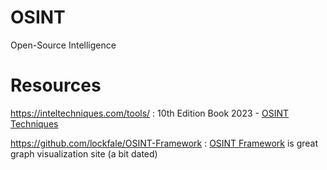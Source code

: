 # OSINT

Open-Source Intelligence

# Resources

https://inteltechniques.com/tools/ : 10th Edition Book 2023 - [OSINT Techniques](https://inteltechniques.com/book1.html)

https://github.com/lockfale/OSINT-Framework : [OSINT Framework](https://osintframework.com/) is great graph visualization site (a bit dated)

